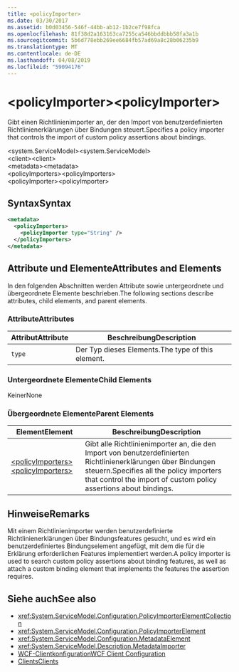 ```yaml
---
title: <policyImporter>
ms.date: 03/30/2017
ms.assetid: b0d03456-546f-44bb-ab12-1b2ce7f98fca
ms.openlocfilehash: 81f38d2a163163ca7255ca546bbddbbb58fa3a1b
ms.sourcegitcommit: 5b6d778ebb269ee6684fb57ad69a8c28b06235b9
ms.translationtype: MT
ms.contentlocale: de-DE
ms.lasthandoff: 04/08/2019
ms.locfileid: "59094176"
---
```

# <a name="policyimporter"></a><span data-ttu-id="15c0c-101">\<policyImporter></span><span class="sxs-lookup"><span data-stu-id="15c0c-101">\<policyImporter></span></span>
<span data-ttu-id="15c0c-102">Gibt einen Richtlinienimporter an, der den Import von benutzerdefinierten Richtlinienerklärungen über Bindungen steuert.</span><span class="sxs-lookup"><span data-stu-id="15c0c-102">Specifies a policy importer that controls the import of custom policy assertions about bindings.</span></span>  
  
 <span data-ttu-id="15c0c-103">\<system.ServiceModel></span><span class="sxs-lookup"><span data-stu-id="15c0c-103">\<system.ServiceModel></span></span>  
<span data-ttu-id="15c0c-104">\<client></span><span class="sxs-lookup"><span data-stu-id="15c0c-104">\<client></span></span>  
<span data-ttu-id="15c0c-105">\<metadata></span><span class="sxs-lookup"><span data-stu-id="15c0c-105">\<metadata></span></span>  
<span data-ttu-id="15c0c-106">\<policyImporters></span><span class="sxs-lookup"><span data-stu-id="15c0c-106">\<policyImporters></span></span>  
<span data-ttu-id="15c0c-107">\<policyImporter></span><span class="sxs-lookup"><span data-stu-id="15c0c-107">\<policyImporter></span></span>  
  
## <a name="syntax"></a><span data-ttu-id="15c0c-108">Syntax</span><span class="sxs-lookup"><span data-stu-id="15c0c-108">Syntax</span></span>  
  
```xml  
<metadata>
  <policyImporters>
    <policyImporter type="String" />
  </policyImporters>
</metadata>
```  
  
## <a name="attributes-and-elements"></a><span data-ttu-id="15c0c-109">Attribute und Elemente</span><span class="sxs-lookup"><span data-stu-id="15c0c-109">Attributes and Elements</span></span>  
 <span data-ttu-id="15c0c-110">In den folgenden Abschnitten werden Attribute sowie untergeordnete und übergeordnete Elemente beschrieben.</span><span class="sxs-lookup"><span data-stu-id="15c0c-110">The following sections describe attributes, child elements, and parent elements.</span></span>  
  
### <a name="attributes"></a><span data-ttu-id="15c0c-111">Attribute</span><span class="sxs-lookup"><span data-stu-id="15c0c-111">Attributes</span></span>  
  
|<span data-ttu-id="15c0c-112">Attribut</span><span class="sxs-lookup"><span data-stu-id="15c0c-112">Attribute</span></span>|<span data-ttu-id="15c0c-113">Beschreibung</span><span class="sxs-lookup"><span data-stu-id="15c0c-113">Description</span></span>|  
|---------------|-----------------|  
|`type`|<span data-ttu-id="15c0c-114">Der Typ dieses Elements.</span><span class="sxs-lookup"><span data-stu-id="15c0c-114">The type of this element.</span></span>|  
  
### <a name="child-elements"></a><span data-ttu-id="15c0c-115">Untergeordnete Elemente</span><span class="sxs-lookup"><span data-stu-id="15c0c-115">Child Elements</span></span>  
 <span data-ttu-id="15c0c-116">Keiner</span><span class="sxs-lookup"><span data-stu-id="15c0c-116">None</span></span>  
  
### <a name="parent-elements"></a><span data-ttu-id="15c0c-117">Übergeordnete Elemente</span><span class="sxs-lookup"><span data-stu-id="15c0c-117">Parent Elements</span></span>  
  
|<span data-ttu-id="15c0c-118">Element</span><span class="sxs-lookup"><span data-stu-id="15c0c-118">Element</span></span>|<span data-ttu-id="15c0c-119">Beschreibung</span><span class="sxs-lookup"><span data-stu-id="15c0c-119">Description</span></span>|  
|-------------|-----------------|  
|[<span data-ttu-id="15c0c-120">\<policyImporters></span><span class="sxs-lookup"><span data-stu-id="15c0c-120">\<policyImporters></span></span>](../../../../../docs/framework/configure-apps/file-schema/wcf/policyimporters.md)|<span data-ttu-id="15c0c-121">Gibt alle Richtlinienimporter an, die den Import von benutzerdefinierten Richtlinienerklärungen über Bindungen steuern.</span><span class="sxs-lookup"><span data-stu-id="15c0c-121">Specifies all the policy importers that control the import of custom policy assertions about bindings.</span></span>|  
  
## <a name="remarks"></a><span data-ttu-id="15c0c-122">Hinweise</span><span class="sxs-lookup"><span data-stu-id="15c0c-122">Remarks</span></span>  
 <span data-ttu-id="15c0c-123">Mit einem Richtlinienimporter werden benutzerdefinierte Richtlinienerklärungen über Bindungsfeatures gesucht, und es wird ein benutzerdefiniertes Bindungselement angefügt, mit dem die für die Erklärung erforderlichen Features implementiert werden.</span><span class="sxs-lookup"><span data-stu-id="15c0c-123">A policy importer is used to search custom policy assertions about binding features, as well as attach a custom binding element that implements the features the assertion requires.</span></span>  
  
## <a name="see-also"></a><span data-ttu-id="15c0c-124">Siehe auch</span><span class="sxs-lookup"><span data-stu-id="15c0c-124">See also</span></span>

- <xref:System.ServiceModel.Configuration.PolicyImporterElementCollection>
- <xref:System.ServiceModel.Configuration.PolicyImporterElement>
- <xref:System.ServiceModel.Configuration.MetadataElement>
- <xref:System.ServiceModel.Description.MetadataImporter>
- [<span data-ttu-id="15c0c-125">WCF-Clientkonfiguration</span><span class="sxs-lookup"><span data-stu-id="15c0c-125">WCF Client Configuration</span></span>](../../../../../docs/framework/wcf/feature-details/client-configuration.md)
- [<span data-ttu-id="15c0c-126">Clients</span><span class="sxs-lookup"><span data-stu-id="15c0c-126">Clients</span></span>](../../../../../docs/framework/wcf/feature-details/clients.md)
